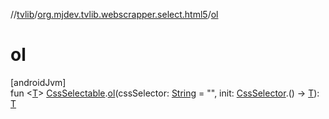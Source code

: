 //[tvlib](../../index.md)/[org.mjdev.tvlib.webscrapper.select.html5](index.md)/[ol](ol.md)

# ol

[androidJvm]\
fun &lt;[T](ol.md)&gt; [CssSelectable](../org.mjdev.tvlib.webscrapper.select/-css-selectable/index.md).[ol](ol.md)(cssSelector: [String](https://kotlinlang.org/api/latest/jvm/stdlib/kotlin/-string/index.html) = &quot;&quot;, init: [CssSelector](../org.mjdev.tvlib.webscrapper.select/-css-selector/index.md).() -&gt; [T](ol.md)): [T](ol.md)
